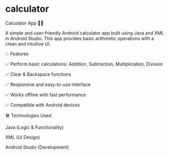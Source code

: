 # calculator


Calculator App 📱🧮

A simple and user-friendly Android calculator app built using Java and XML in Android Studio. 
This app provides basic arithmetic operations with a clean and intuitive UI.


✨ Features

✅ Perform basic calculations: Addition, Subtraction, Multiplication, Division

✅ Clear & Backspace functions

✅ Responsive and easy-to-use interface

✅ Works offline with fast performance

✅ Compatible with Android devices


🛠️ Technologies Used

Java (Logic & Functionality)

XML (UI Design)

Android Studio (Development)

